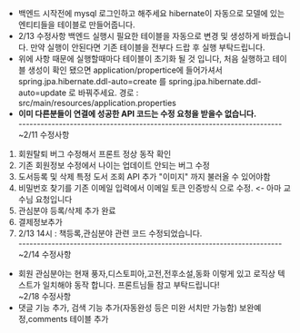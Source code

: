 * 백엔드 시작전에 mysql 로그인하고 해주세요 hibernate이 자동으로 모델에 있는 엔티티들을 테이블로 만들어줍니다. <br>
* 2/13 수정사항 백엔드 실행시 필요한 테이블을 자동으로 변경 및 생성하게 바꿨습니다. 만약 실행이 안된다면 기존 테이블을 전부다 드랍 후 실행 부탁드립니다.
* 위에 사항 때문에 실행할때마다 테이블이 초기화 될 것 입니다, 처음 실행하고 테이블 생성이 확인 됐으면 application/propertice에 들어가셔서 spring.jpa.hibernate.ddl-auto=create 를 spring.jpa.hibernate.ddl-auto=update 로 바꿔주세요.     경로 : src/main/resources/application.properties <br>
* <b>이미 다른분들이 연결에 성공한 API 코드는 수정 요청을 받을수 없습니다.</b><br>
------------------------------------------------------------------------<br>
~2/11 수정사항 <br>
1. 회원탈퇴 버그 수정해서 프론트 정상 동작 확인 <br>
2. 기존 회원정보 수정에서 나이는 업데이트 안되는 버그 수정 <br>
3. 도서등록 및 삭제 특정 도서 조회 API 추가 "이미지" 까지 불러올 수 있어야함 <br>
4. 비밀번호 찾기를 기존 이메일 입력에서 이메일 토큰 인증방식 으로 수정. <- 아마 교수님 요청입니다 
5. 관심분야 등록/삭제 추가 완료
6. 결제정보추가<br>
7. 2/13 14시 : 책등록,관심분야 관련 코드 수정되었습니다.<br>
------------------------------------------------------------------------<br>
~2/14 수정사항
* 회원 관심분야는 현재 풍자,디스토피아,고전,전후소설,동화 이렇게 있고 로직상 텍스트가 일치해야 동작 합니다. 프론트님들 참고 부탁드립니다! <br>
~2/18 수정사항
* 댓글 기능 추가, 검색 기능 추가(자동완성 등은 미완 서치만 가능함) 보완예정,comments 테이블 추가 
